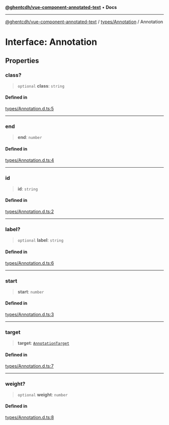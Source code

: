 [**@ghentcdh/vue-component-annotated-text**](../../../README.md) • **Docs**

***

[@ghentcdh/vue-component-annotated-text](../../../modules.md) / [types/Annotation](../README.md) / Annotation

# Interface: Annotation

## Properties

### class?

> `optional` **class**: `string`

#### Defined in

[types/Annotation.d.ts:5](https://github.com/GhentCDH/vue_component_annotated_text/blob/d7f662fc6e4815223b2966a3f98cd4c1fa9a5954/src/types/Annotation.d.ts#L5)

***

### end

> **end**: `number`

#### Defined in

[types/Annotation.d.ts:4](https://github.com/GhentCDH/vue_component_annotated_text/blob/d7f662fc6e4815223b2966a3f98cd4c1fa9a5954/src/types/Annotation.d.ts#L4)

***

### id

> **id**: `string`

#### Defined in

[types/Annotation.d.ts:2](https://github.com/GhentCDH/vue_component_annotated_text/blob/d7f662fc6e4815223b2966a3f98cd4c1fa9a5954/src/types/Annotation.d.ts#L2)

***

### label?

> `optional` **label**: `string`

#### Defined in

[types/Annotation.d.ts:6](https://github.com/GhentCDH/vue_component_annotated_text/blob/d7f662fc6e4815223b2966a3f98cd4c1fa9a5954/src/types/Annotation.d.ts#L6)

***

### start

> **start**: `number`

#### Defined in

[types/Annotation.d.ts:3](https://github.com/GhentCDH/vue_component_annotated_text/blob/d7f662fc6e4815223b2966a3f98cd4c1fa9a5954/src/types/Annotation.d.ts#L3)

***

### target

> **target**: [`AnnotationTarget`](../type-aliases/AnnotationTarget.md)

#### Defined in

[types/Annotation.d.ts:7](https://github.com/GhentCDH/vue_component_annotated_text/blob/d7f662fc6e4815223b2966a3f98cd4c1fa9a5954/src/types/Annotation.d.ts#L7)

***

### weight?

> `optional` **weight**: `number`

#### Defined in

[types/Annotation.d.ts:8](https://github.com/GhentCDH/vue_component_annotated_text/blob/d7f662fc6e4815223b2966a3f98cd4c1fa9a5954/src/types/Annotation.d.ts#L8)
